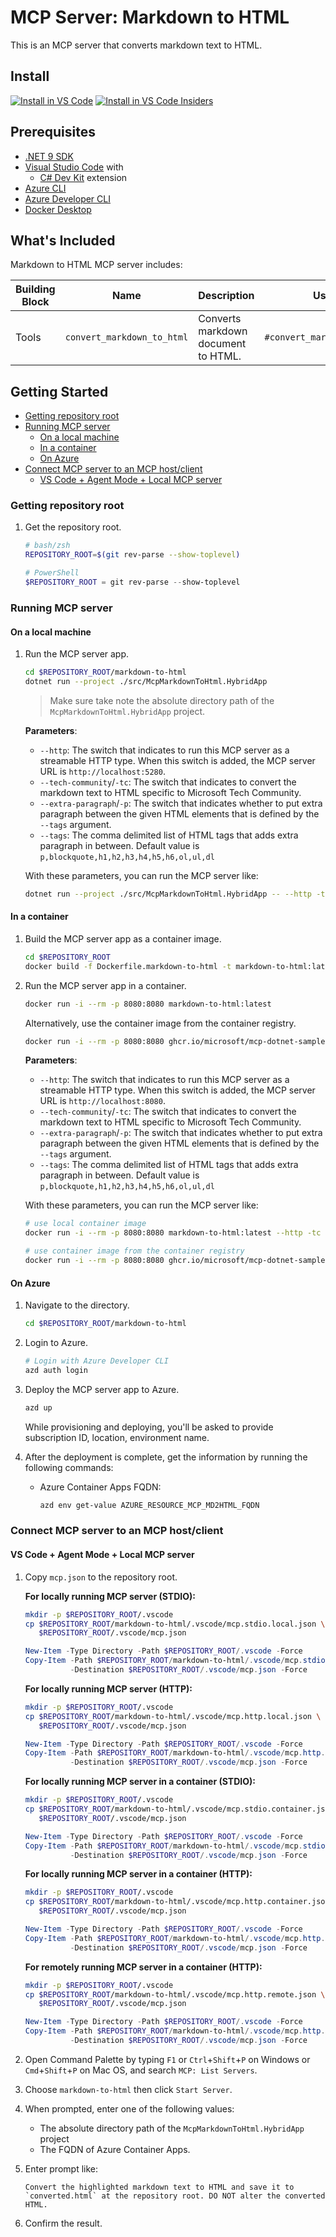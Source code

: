 # MCP Server: Markdown to HTML

This is an MCP server that converts markdown text to HTML.

## Install

[![Install in VS Code](https://img.shields.io/badge/VS_Code-Install-0098FF?style=flat-square&logo=visualstudiocode&logoColor=white)](https://vscode.dev/redirect?url=vscode%3Amcp%2Finstall%3F%7B%22name%22%3A%22markdown-to-html%22%2C%22gallery%22%3Afalse%2C%22command%22%3A%22docker%22%2C%22args%22%3A%5B%22run%22%2C%22-i%22%2C%22--rm%22%2C%22ghcr.io%2Fmicrosoft%2Fmcp-dotnet-samples%2Fmarkdown-to-html%3Alatest%22%5D%7D) [![Install in VS Code Insiders](https://img.shields.io/badge/VS_Code_Insiders-Install-24bfa5?style=flat-square&logo=visualstudiocode&logoColor=white)](https://insiders.vscode.dev/redirect?url=vscode-insiders%3Amcp%2Finstall%3F%7B%22name%22%3A%22markdown-to-html%22%2C%22gallery%22%3Afalse%2C%22command%22%3A%22docker%22%2C%22args%22%3A%5B%22run%22%2C%22-i%22%2C%22--rm%22%2C%22ghcr.io%2Fmicrosoft%2Fmcp-dotnet-samples%2Fmarkdown-to-html%3Alatest%22%5D%7D)

## Prerequisites

- [.NET 9 SDK](https://dotnet.microsoft.com/download/dotnet/9.0)
- [Visual Studio Code](https://code.visualstudio.com/) with
  - [C# Dev Kit](https://marketplace.visualstudio.com/items/?itemName=ms-dotnettools.csdevkit) extension
- [Azure CLI](https://learn.microsoft.com/cli/azure/install-azure-cli)
- [Azure Developer CLI](https://learn.microsoft.com/azure/developer/azure-developer-cli/install-azd)
- [Docker Desktop](https://docs.docker.com/get-started/get-docker/)

## What's Included

Markdown to HTML MCP server includes:

| Building Block | Name                       | Description                         | Usage                       |
|----------------|----------------------------|-------------------------------------|-----------------------------|
| Tools          | `convert_markdown_to_html` | Converts markdown document to HTML. | `#convert_markdown_to_html` |

## Getting Started

- [Getting repository root](#getting-repository-root)
- [Running MCP server](#running-mcp-server)
  - [On a local machine](#on-a-local-machine)
  - [In a container](#in-a-container)
  - [On Azure](#on-azure)
- [Connect MCP server to an MCP host/client](#connect-mcp-server-to-an-mcp-hostclient)
  - [VS Code + Agent Mode + Local MCP server](#vs-code--agent-mode--local-mcp-server)

### Getting repository root

1. Get the repository root.

    ```bash
    # bash/zsh
    REPOSITORY_ROOT=$(git rev-parse --show-toplevel)
    ```

    ```powershell
    # PowerShell
    $REPOSITORY_ROOT = git rev-parse --show-toplevel
    ```

### Running MCP server

#### On a local machine

1. Run the MCP server app.

    ```bash
    cd $REPOSITORY_ROOT/markdown-to-html
    dotnet run --project ./src/McpMarkdownToHtml.HybridApp
    ```

   > Make sure take note the absolute directory path of the `McpMarkdownToHtml.HybridApp` project.

   **Parameters**:

   - `--http`: The switch that indicates to run this MCP server as a streamable HTTP type. When this switch is added, the MCP server URL is `http://localhost:5280`.
   - `--tech-community`/`-tc`: The switch that indicates to convert the markdown text to HTML specific to Microsoft Tech Community.
   - `--extra-paragraph`/`-p`: The switch that indicates whether to put extra paragraph between the given HTML elements that is defined by the `--tags` argument.
   - `--tags`: The comma delimited list of HTML tags that adds extra paragraph in between. Default value is `p,blockquote,h1,h2,h3,h4,h5,h6,ol,ul,dl`

   With these parameters, you can run the MCP server like:

   ```bash
   dotnet run --project ./src/McpMarkdownToHtml.HybridApp -- --http -tc -p --tags "p,h1,h2,h3,ol,ul,dl"
   ```

#### In a container

1. Build the MCP server app as a container image.

    ```bash
    cd $REPOSITORY_ROOT
    docker build -f Dockerfile.markdown-to-html -t markdown-to-html:latest .
    ```

1. Run the MCP server app in a container.

    ```bash
    docker run -i --rm -p 8080:8080 markdown-to-html:latest
    ```

   Alternatively, use the container image from the container registry.

    ```bash
    docker run -i --rm -p 8080:8080 ghcr.io/microsoft/mcp-dotnet-samples/markdown-to-html:latest
    ```

   **Parameters**:

   - `--http`: The switch that indicates to run this MCP server as a streamable HTTP type. When this switch is added, the MCP server URL is `http://localhost:8080`.
   - `--tech-community`/`-tc`: The switch that indicates to convert the markdown text to HTML specific to Microsoft Tech Community.
   - `--extra-paragraph`/`-p`: The switch that indicates whether to put extra paragraph between the given HTML elements that is defined by the `--tags` argument.
   - `--tags`: The comma delimited list of HTML tags that adds extra paragraph in between. Default value is `p,blockquote,h1,h2,h3,h4,h5,h6,ol,ul,dl`

   With these parameters, you can run the MCP server like:

   ```bash
   # use local container image
   docker run -i --rm -p 8080:8080 markdown-to-html:latest --http -tc -p --tags "p,h1,h2,h3,ol,ul,dl"
   ```

   ```bash
   # use container image from the container registry
   docker run -i --rm -p 8080:8080 ghcr.io/microsoft/mcp-dotnet-samples/markdown-to-html:latest --http -tc -p --tags "p,h1,h2,h3,ol,ul,dl"
   ```

#### On Azure

1. Navigate to the directory.

    ```bash
    cd $REPOSITORY_ROOT/markdown-to-html
    ```

1. Login to Azure.

    ```bash
    # Login with Azure Developer CLI
    azd auth login
    ```

1. Deploy the MCP server app to Azure.

    ```bash
    azd up
    ```

   While provisioning and deploying, you'll be asked to provide subscription ID, location, environment name.

1. After the deployment is complete, get the information by running the following commands:

   - Azure Container Apps FQDN:

     ```bash
     azd env get-value AZURE_RESOURCE_MCP_MD2HTML_FQDN
     ```

### Connect MCP server to an MCP host/client

#### VS Code + Agent Mode + Local MCP server

1. Copy `mcp.json` to the repository root.

   **For locally running MCP server (STDIO):**

    ```bash
    mkdir -p $REPOSITORY_ROOT/.vscode
    cp $REPOSITORY_ROOT/markdown-to-html/.vscode/mcp.stdio.local.json \
       $REPOSITORY_ROOT/.vscode/mcp.json
    ```

    ```powershell
    New-Item -Type Directory -Path $REPOSITORY_ROOT/.vscode -Force
    Copy-Item -Path $REPOSITORY_ROOT/markdown-to-html/.vscode/mcp.stdio.local.json `
              -Destination $REPOSITORY_ROOT/.vscode/mcp.json -Force
    ```

   **For locally running MCP server (HTTP):**

    ```bash
    mkdir -p $REPOSITORY_ROOT/.vscode
    cp $REPOSITORY_ROOT/markdown-to-html/.vscode/mcp.http.local.json \
       $REPOSITORY_ROOT/.vscode/mcp.json
    ```

    ```powershell
    New-Item -Type Directory -Path $REPOSITORY_ROOT/.vscode -Force
    Copy-Item -Path $REPOSITORY_ROOT/markdown-to-html/.vscode/mcp.http.local.json `
              -Destination $REPOSITORY_ROOT/.vscode/mcp.json -Force
    ```

   **For locally running MCP server in a container (STDIO):**

    ```bash
    mkdir -p $REPOSITORY_ROOT/.vscode
    cp $REPOSITORY_ROOT/markdown-to-html/.vscode/mcp.stdio.container.json \
       $REPOSITORY_ROOT/.vscode/mcp.json
    ```

    ```powershell
    New-Item -Type Directory -Path $REPOSITORY_ROOT/.vscode -Force
    Copy-Item -Path $REPOSITORY_ROOT/markdown-to-html/.vscode/mcp.stdio.container.json `
              -Destination $REPOSITORY_ROOT/.vscode/mcp.json -Force
    ```

   **For locally running MCP server in a container (HTTP):**

    ```bash
    mkdir -p $REPOSITORY_ROOT/.vscode
    cp $REPOSITORY_ROOT/markdown-to-html/.vscode/mcp.http.container.json \
       $REPOSITORY_ROOT/.vscode/mcp.json
    ```

    ```powershell
    New-Item -Type Directory -Path $REPOSITORY_ROOT/.vscode -Force
    Copy-Item -Path $REPOSITORY_ROOT/markdown-to-html/.vscode/mcp.http.container.json `
              -Destination $REPOSITORY_ROOT/.vscode/mcp.json -Force
    ```

   **For remotely running MCP server in a container (HTTP):**

    ```bash
    mkdir -p $REPOSITORY_ROOT/.vscode
    cp $REPOSITORY_ROOT/markdown-to-html/.vscode/mcp.http.remote.json \
       $REPOSITORY_ROOT/.vscode/mcp.json
    ```

    ```powershell
    New-Item -Type Directory -Path $REPOSITORY_ROOT/.vscode -Force
    Copy-Item -Path $REPOSITORY_ROOT/markdown-to-html/.vscode/mcp.http.remote.json `
              -Destination $REPOSITORY_ROOT/.vscode/mcp.json -Force
    ```

1. Open Command Palette by typing `F1` or `Ctrl`+`Shift`+`P` on Windows or `Cmd`+`Shift`+`P` on Mac OS, and search `MCP: List Servers`.
1. Choose `markdown-to-html` then click `Start Server`.
1. When prompted, enter one of the following values:
   - The absolute directory path of the `McpMarkdownToHtml.HybridApp` project
   - The FQDN of Azure Container Apps.
1. Enter prompt like:

    ```text
    Convert the highlighted markdown text to HTML and save it to `converted.html` at the repository root. DO NOT alter the converted HTML.
    ```

1. Confirm the result.
